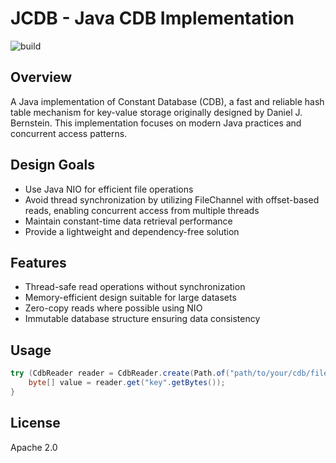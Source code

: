 # JCDB - Java CDB Implementation

![build](https://github.com/dedee/jcdb/actions/workflows/build.yml/badge.svg)

## Overview
A Java implementation of Constant Database (CDB), a fast and reliable hash table mechanism for key-value storage originally designed by Daniel J. Bernstein. This implementation focuses on modern Java practices and concurrent access patterns.

## Design Goals
- Use Java NIO for efficient file operations
- Avoid thread synchronization by utilizing FileChannel with offset-based reads, enabling concurrent access from multiple threads
- Maintain constant-time data retrieval performance
- Provide a lightweight and dependency-free solution

## Features
- Thread-safe read operations without synchronization
- Memory-efficient design suitable for large datasets
- Zero-copy reads where possible using NIO
- Immutable database structure ensuring data consistency

## Usage

```java
try (CdbReader reader = CdbReader.create(Path.of("path/to/your/cdb/file.cdb"))) {
    byte[] value = reader.get("key".getBytes());
}
```

## License

Apache 2.0
